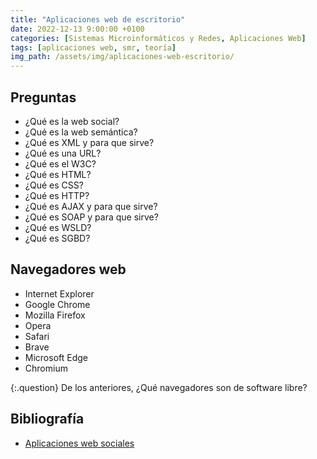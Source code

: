 ```yaml
---
title: "Aplicaciones web de escritorio"
date: 2022-12-13 9:00:00 +0100
categories: [Sistemas Microinformáticos y Redes, Aplicaciones Web]
tags: [aplicaciones web, smr, teoría]
img_path: /assets/img/aplicaciones-web-escritorio/
---
```


## Preguntas

- ¿Qué es la web social?
- ¿Qué es la web semántica?
- ¿Qué es XML y para que sirve?
- ¿Qué es una URL?
- ¿Qué es el W3C?
- ¿Qué es HTML?
- ¿Qué es CSS?
- ¿Qué es HTTP?
- ¿Qué es AJAX y para que sirve?
- ¿Qué es SOAP y para que sirve?
- ¿Qué es WSLD?
- ¿Qué es SGBD?

## Navegadores web

- Internet Explorer
- Google Chrome
- Mozilla Firefox
- Opera
- Safari
- Brave
- Microsoft Edge
- Chromium

{:.question}
De los anteriores, ¿Qué navegadores son de software libre?

## Bibliografía

- [Aplicaciones web sociales](https://polmirosmix2.wordpress.com/indice/)